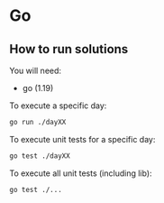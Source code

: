 # Go
## How to run solutions

You will need:
- go (1.19)
  
To execute a specific day:
 
```bash
go run ./dayXX
```

To execute unit tests for a specific day:

```bash
go test ./dayXX
```

To execute all unit tests (including lib):

```bash
go test ./...
```
